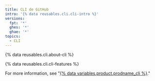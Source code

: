 ```yaml
---
title: CLI de GitHub
intro: '{% data reusables.cli.cli-intro %}'
versions:
  fpt: '*'
  ghes: '*'
  ghae: '*'
topics:
  - CLI
---
```


{% data reusables.cli.about-cli %}

{% data reusables.cli.cli-features %}

For more information, see "[{% data variables.product.prodname_cli %}](/github-cli)."
